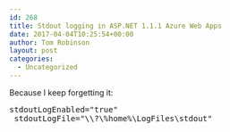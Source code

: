 ```yaml
---
id: 268
title: Stdout logging in ASP.NET 1.1.1 Azure Web Apps
date: 2017-04-04T10:25:54+00:00
author: Tom Robinson
layout: post
categories:
  - Uncategorized
---
```

Because I keep forgetting it:

<pre>stdoutLogEnabled="true"
 stdoutLogFile="\\?\%home%\LogFiles\stdout"</pre>